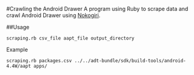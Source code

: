 #Crawling the Android Drawer
A program using Ruby to scrape data and crawl Android Drawer using [Nokogiri](http://nokogiri.org).

##Usage
```
scraping.rb csv_file aapt_file output_directory
```
Example
```
scraping.rb packages.csv ../../adt-bundle/sdk/build-tools/android-4.4W/aapt apps/
